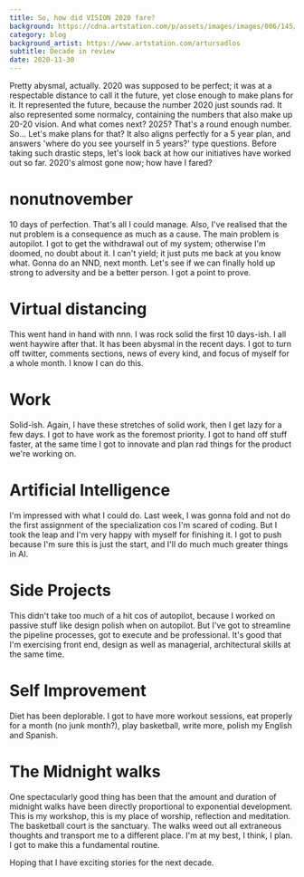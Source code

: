 ```yaml
---
title: So, how did VISION 2020 fare?
background: https://cdna.artstation.com/p/assets/images/images/006/145/220/large/artur-sadlos-future-tokyo-003-wip004i.jpg
category: blog
background_artist: https://www.artstation.com/artursadlos
subtitle: Decade in review
date: 2020-11-30
---
```


Pretty abysmal, actually.
2020 was supposed to be perfect; it was at a respectable distance to call it the future, yet close enough to make plans for it.
It represented the future, because the number 2020 just sounds rad. 
It also represented some normalcy, containing the numbers that also make up 20-20 vision. 
And what comes next? 2025? That's a round enough number.
So... Let's make plans for that? It also aligns perfectly for a 5 year plan, and answers 'where do you see yourself in 5 years?' type questions.
Before taking such drastic steps, let's look back at how our initiatives have worked out so far.
2020's almost gone now; how have I fared? 

# nonutnovember
10 days of perfection. That's all I could manage.
Also, I've realised that the nut problem is a consequence as much as a cause. The main problem is autopilot.
I got to get the withdrawal out of my system; otherwise I'm doomed, no doubt about it. I can't yield; it just puts me back at you know what.
Gonna do an NND, next month. Let's see if we can finally hold up strong to adversity and be a better person.
I got a point to prove. 

# Virtual distancing
This went hand in hand with nnn. I was rock solid the first 10 days-ish. I all went haywire after that.
It has been abysmal in the recent days. 
I got to turn off twitter, comments sections, news of every kind, and focus of myself for a whole month.
I know I can do this.

# Work
Solid-ish.
Again, I have these stretches of solid work, then I get lazy for a few days.
I got to have work as the foremost priority.
I got to hand off stuff faster, at the same time I got to innovate and plan rad things for the product we're working on.

# Artificial Intelligence
I'm impressed with what I could do.
Last week, I was gonna fold and not do the first assignment of the specialization cos I'm scared of coding. But I took the leap and I'm very happy with myself for finishing it.
I got to push because I'm sure this is just the start, and I'll do much much greater things in AI. 

# Side Projects
This didn't take too much of a hit cos of autopilot, because I worked on passive stuff like design polish when on autopilot. 
But I've got to streamline the pipeline processes, got to execute and be professional. It's good that I'm exercising front end, design as well as managerial, architectural skills at the same time.

# Self Improvement
Diet has been deplorable.
I got to have more workout sessions, eat properly for a month (no junk month?), play basketball, write more, polish my English and Spanish. 

# The Midnight walks
One spectacularly good thing has been that the amount and duration of midnight walks have been directly proportional to exponential development. 
This is my workshop, this is my place of worship, reflection and meditation.
The basketball court is the sanctuary.
The walks weed out all extraneous thoughts and transport me to a different place.
I'm at my best, I think, I plan.
I got to make this a fundamental routine. 

Hoping that I have exciting stories for the next decade. 